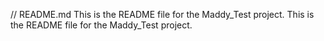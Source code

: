 // README.md
This is the README file for the Maddy_Test project.
This is the README file for the Maddy_Test project.